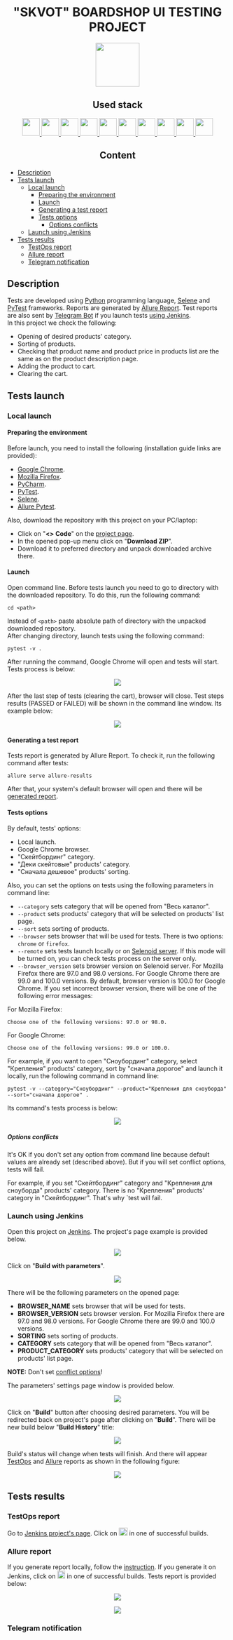 <h1 align="center">"SKVOT" BOARDSHOP UI TESTING PROJECT</h1>  
<p align="center">
    <a href="https://www.skvot.com/">
        <img src="resources/skvot-logo.svg" height="100" />
    </a>
</p>

<h2 align="center">Used stack</h2>
<p align="center">
    <a href="https://www.python.org/">
        <img src="resources/python-original.svg" height="40" width="40" />
    </a>
    <a href="https://www.jetbrains.com/pycharm/">
        <img src="resources/pycharm-logo.svg" height="40" width="40" />
    </a>
    <a href="https://www.selenium.dev/documentation/webdriver/">
        <img src="resources/selenium-original.svg" height="40" width="40" />
    </a>
    <a href="https://docs.pytest.org/">
        <img src="resources/pytest-original.svg" height="40" width="40" />
    </a>
    <a href="https://git-scm.com/">
        <img src="resources/git-original.svg" height="40" width="40" />
    </a>
    <a href="https://www.jenkins.io/">
        <img src="resources/jenkins-original.svg" height="40" width="40" />
    </a>
    <a href="https://aerokube.com/selenoid/">
        <img src="resources/aerokube_logo.svg" height="40" width="40" />
    </a>
    <a href="https://allurereport.org/">
        <img src="resources/allure-report-logo.svg" height="40" width="40" />
    </a>
    <a href="https://qameta.io/">
        <img src="resources/allure-testops.svg" height="40" width="40" />
    </a>
    <a href="https://telegram.org/">
        <img src="resources/telegram-logo.svg" height="40" width="40" />
    </a>
</p>  

<h2 align="center">Content</h2>  

* [Description](#description)  
* [Tests launch](#tests-launch)  
    * [Local launch](#local-launch)  
        * [Preparing the environment](#preparing-the-environment)  
        * [Launch](#launch)  
        * [Generating a test report](#generating-a-test-report)  
        * [Tests options](#tests-options)  
            * [Options conflicts](#options-conflicts)  
    * [Launch using Jenkins](#launch-using-jenkins)  
* [Tests results](#tests-results)  
    * [TestOps report](#testops-report)  
    * [Allure report](#allure-report)  
    * [Telegram notification](#telegram-notification)  

## Description

Tests are developed using [Python](https://www.python.org/) programming language, [Selene](https://github.com/yashaka/selene) and [PyTest](https://docs.pytest.org/) frameworks. Reports are generated by [Allure Report](https://allurereport.org/). Test reports are also sent by [Telegram Bot](https://core.telegram.org/bots) if you launch tests [using Jenkins](#launch-using-jenkins).  
In this project we check the following:  
* Opening of desired products' category.  
* Sorting of products.  
* Checking that product name and product price in products list are the same as on the product description page.  
* Adding the product to cart.  
* Clearing the cart.  

## Tests launch

### Local launch

#### Preparing the environment

Before launch, you need to install the following (installation guide links are provided):  
* [Google Chrome](https://www.google.com/intl/en_us/chrome/).  
* [Mozilla Firefox](https://mozilla.websoftsoft.com/).  
* [PyCharm](https://www.jetbrains.com/pycharm/).  
* [PyTest](https://docs.pytest.org/en/7.4.x/getting-started.html#install-pytest).  
* [Selene](https://github.com/yashaka/selene?tab=readme-ov-file#installation).  
* [Allure Pytest](https://pypi.org/project/allure-pytest/).  

Also, download the repository with this project on your PC/laptop:  
* Click on "**<> Code**" on the [project page](https://github.com/engovadzip/QA_guru_project).  
* In the opened pop-up menu click on "**Download ZIP**".  
* Download it to preferred directory and unpack downloaded archive there.  

#### Launch

Open command line. Before tests launch you need to go to directory with the downloaded repository. To do this, run the following command:
```
cd <path>
```  
Instead of ```<path>```  paste absolute path of directory with the unpacked downloaded repository.  
After changing directory, launch tests using the following command:  
```
pytest -v .
```  
After running the command, Google Chrome will open and tests will start. Tests process is below:  
<p align="center">
    <img src="resources/skateboard_tests.gif" />  
</p>  

After the last step of tests (clearing the cart), browser will close. Test steps results (PASSED or FAILED) will be shown in the command line window. Its example below:  
<p align="center">
    <img src="resources/test_results.png" />  
</p>  

#### Generating a test report

Tests report is generated by Allure Report. To check it, run the following command after tests:  
```
allure serve allure-results
```  
After that, your system's default browser will open and there will be [generated report](#allure-report).  

####  Tests options

By default, tests' options:  
* Local launch.  
* Google Chrome browser.  
* "Скейтбординг" category.  
* "Деки скейтовые" products' category.  
* "Сначала дешевое" products' sorting.  

Also, you can set the options on tests using the following parameters in command line:  
* ```--category``` sets category that will be opened from "Весь каталог".  
* ```--product``` sets products' category that will be selected on products' list page.  
* ```--sort``` sets sorting of products.  
* ```--browser``` sets browser that will be used for tests. There is two options: ```chrome``` or ```firefox```.  
* ```--remote``` sets tests launch locally or on [Selenoid server](https://selenoid.autotests.cloud/). If this mode will be turned on, you can check tests process on the server only.   
* ```--browser_version``` sets browser version on Selenoid server. For Mozilla Firefox there are 97.0 and 98.0 versions. For Google Chrome there are 99.0 and 100.0 versions. By default, browser version is 100.0 for Google Chrome. If you set incorrect browser version, there will be one of the following error messages:  

For Mozilla Firefox:
```
Choose one of the following versions: 97.0 or 98.0.
```  
For Google Chrome:
```
Choose one of the following versions: 99.0 or 100.0.
```  

For example, if you want to open "Сноубординг" category, select "Крепления" products' category, sort by "сначала дорогое" and launch it locally, run the following command in command line:  
```
pytest -v --category="Сноубординг" --product="Крепления для сноуборда" --sort="сначала дорогое" .
```  
Its command's tests process is below:  
<p align="center">
    <img src="resources/snowboard_tests.gif" />  
</p>  

##### Options conflicts

It's OK if you don't set any option from command line because default values are already set (described above). But if you will set conflict options, tests will fail.  

For example, if you set "Скейтбординг" category and "Крепления для сноуборда" products' category. There is no "Крепления" products' category in "Скейтбординг". That's why `test will fail.  

### Launch using Jenkins

Open this project on [Jenkins](https://jenkins.autotests.cloud/job/engovadzip_UI_project/). The project's page example is provided below.
<p align="center">
    <img src="resources/jenkins-window.png" />  
</p>  

Click on "**Build with parameters**".  

<p align="center">
    <img src="resources/jenkins-options.png" />  
</p>  

There will be the following parameters on the opened page:  
* **BROWSER_NAME** sets browser that will be used for tests.   
* **BROWSER_VERSION** sets browser version. For Mozilla Firefox there are 97.0 and 98.0 versions. For Google Chrome there are 99.0 and 100.0 versions.  
* **SORTING** sets sorting of products.  
* **CATEGORY** sets category that will be opened from "Весь каталог".  
* **PRODUCT_CATEGORY** sets products' category that will be selected on products' list page.

**NOTE:** Don't set [conflict options](#options-conflicts)!  
  
The parameters' settings page window is provided below.  
<p align="center">
    <img src="resources/params.png" />  
</p>  

Click on "**Build**" button after choosing desired parameters. You will be redirected back on project's page after clicking on "**Build**". There will be new build below "**Build History**" title:  
<p align="center">
    <img src="resources/build.png" />  
</p>  

Build's status will change when tests will finish. And there will appear [TestOps](#testops-report) and [Allure](#allure-report) reports as shown in the following figure:  
<p align="center">
    <img src="resources/passed_tests.png" />  
</p>  



## Tests results

### TestOps report
Go to [Jenkins project's page](https://jenkins.autotests.cloud/job/engovadzip_UI_project/). Click on <img src="resources/allure-testops.svg" height="18" width="20" /> in one of successful builds.  

### Allure report

If you generate report locally, follow the [instruction](#generating-a-test-report). If you generate it on Jenkins, click on <img src="resources/allure-jenkins.png" height="18" width="18" /> in one of successful builds. Tests report is provided below:
<p align="center">
    <img src="resources/allure-report.png" />  
</p>  

<p align="center">
    <img src="resources/allure-report-2.png" />  
</p>  

### Telegram notification

